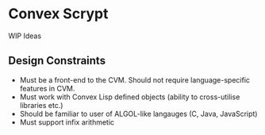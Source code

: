 # Convex Scrypt

WIP Ideas

## Design Constraints

* Must be a front-end to the CVM. Should not require language-specific features in CVM.
* Must work with Convex Lisp defined objects (ability to cross-utilise libraries etc.)
* Should be familiar to user of ALGOL-like langauges (C, Java, JavaScript)
* Must support infix arithmetic